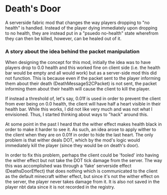 # Death's Door
A serverside fabric mod that changes the way players dropping to "no health" is handled. Instead of the player dying immediately upon dropping to no health, they are instead put in a "psuedo no-health" state wherefrom they can then be killed, however, can be healed out of it.

### A story about the idea behind the packet manipulation

When designing the concept for this mod, initially the idea was to have players drop to 0.0 health and this worked fine on client side (i.e. the health bar would be empty and all would work) but as a server-side mod this did not function. This is because even if the packet sent to the player informing them about their death (DeathMessageS2CPacket) is not sent, the packet informing them about their health will cause the client to kill the player.

If instead a threshold of, let's say, 0.01f is used in order to prevent the client from ever being on 0.0 health, the client will have half a heart visible in their health bar. While this works, I did not like very much and was not what I envisioned. Thus, I started thinking about ways to "hack" around this.

At some point in the past I heard that the wither effect makes health black in order to make it harder to see it. As such, an idea arose to apply wither to the client when they are on 0.01f in order to hide the last heart. The only problem is that wither deals DOT, which by the mod's logic would immediately kill the player (since they would be on death's door).

In order to fix this problem, perhaps the client could be 'fooled' into having the wither effect but not take the DOT tick damage from the server. The way this was accomplished was through a 'fake' serverside effect (DeathsDoorEffect) that does nothing which is communicated to the client as the default minecraft wither effect, but since it's not the wither effect on the server, the player never takes damage from it. It is also not saved in the player nbt data since it is not recorded in the registry.